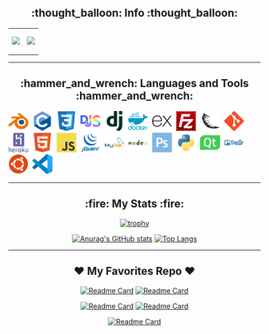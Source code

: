 
<h2 align="center">:thought_balloon: Info :thought_balloon:</h2>

<table border="0" cellspacing="0">
	<tbody>
		<tr><td>

![](http://github-profile-summary-cards.vercel.app/api/cards/profile-details?username=vombit&theme=tokyonight)
      </td><td>

![](http://github-profile-summary-cards.vercel.app/api/cards/productive-time?username=vombit&theme=tokyonight&utcOffset=8)
      </td></tr>
	</tbody>
</table>

---

<h2 align="center">:hammer_and_wrench: Languages and Tools :hammer_and_wrench:</h2>
<div>
  <img src="https://github.com/devicons/devicon/blob/master/icons/blender/blender-original.svg" width="40" height="40"/>&nbsp;
  <img src="https://github.com/devicons/devicon/blob/master/icons/c/c-original.svg" width="40" height="40"/>&nbsp;
  <img src="https://github.com/devicons/devicon/blob/master/icons/css3/css3-original.svg" width="40" height="40"/>&nbsp;
  <img src="https://github.com/devicons/devicon/blob/master/icons/discordjs/discordjs-original.svg" width="40" height="40"/>&nbsp;
  <img src="https://github.com/devicons/devicon/blob/master/icons/django/django-plain.svg" width="40" height="40"/>&nbsp;
  <img src="https://github.com/devicons/devicon/blob/master/icons/docker/docker-plain-wordmark.svg" width="40" height="40"/>&nbsp;
  <img src="https://github.com/devicons/devicon/blob/master/icons/express/express-original.svg" width="40" height="40"/>&nbsp;
  <img src="https://github.com/devicons/devicon/blob/master/icons/filezilla/filezilla-plain.svg" width="40" height="40"/>&nbsp;
  <img src="https://github.com/devicons/devicon/blob/master/icons/flask/flask-original.svg" width="40" height="40"/>&nbsp;
  <img src="https://github.com/devicons/devicon/blob/master/icons/git/git-original.svg" width="40" height="40"/>&nbsp;
  <img src="https://github.com/devicons/devicon/blob/master/icons/heroku/heroku-plain-wordmark.svg" width="40" height="40"/>&nbsp;
  <img src="https://github.com/devicons/devicon/blob/master/icons/html5/html5-original.svg" width="40" height="40"/>&nbsp;
  <img src="https://github.com/devicons/devicon/blob/master/icons/javascript/javascript-original.svg" width="40" height="40"/>&nbsp;
  <img src="https://github.com/devicons/devicon/blob/master/icons/jquery/jquery-plain-wordmark.svg" width="40" height="40"/>&nbsp;
  <img src="https://github.com/devicons/devicon/blob/master/icons/mysql/mysql-original-wordmark.svg" width="40" height="40"/>&nbsp;
  <img src="https://github.com/devicons/devicon/blob/master/icons/nodejs/nodejs-original-wordmark.svg" width="40" height="40"/>&nbsp;
  <img src="https://github.com/devicons/devicon/blob/master/icons/photoshop/photoshop-plain.svg" width="40" height="40"/>&nbsp;
  <img src="https://github.com/devicons/devicon/blob/master/icons/python/python-original.svg" width="40" height="40"/>&nbsp;
  <img src="https://github.com/devicons/devicon/blob/master/icons/qt/qt-original.svg" width="40" height="40"/>&nbsp;
  <img src="https://github.com/devicons/devicon/blob/master/icons/trello/trello-plain-wordmark.svg" width="40" height="40"/>&nbsp;
  <img src="https://github.com/devicons/devicon/blob/master/icons/ubuntu/ubuntu-plain.svg" width="40" height="40"/>&nbsp;
  <img src="https://github.com/devicons/devicon/blob/master/icons/vscode/vscode-original.svg" width="40" height="40"/>&nbsp;
</div>

---

<h2 align="center">:fire: My Stats :fire:</h2>
<div align="center">

[![trophy](https://github-profile-trophy.vercel.app/?username=Vombit&theme=tokyonight&column=-1&no-bg=true&margin-w=8)](https://github.com/ryo-ma/github-profile-trophy)

[![Anurag's GitHub stats](https://github-readme-stats.vercel.app/api?username=Vombit&show_icons=true&theme=tokyonight&bg_color=00000000)](https://github.com/Vombit)  [![Top Langs](https://github-readme-stats.vercel.app/api/top-langs/?username=vombit&langs_count=10&layout=compact&theme=tokyonight&bg_color=00000000)](https://github.com/anuraghazra/github-readme-stats)
</div>

---

<h2 align="center">❤️ My Favorites Repo ❤️</h2>
<div align="center">
  
[![Readme Card](https://github-readme-stats.vercel.app/api/pin/?username=vombit&repo=quasar&show_owner=true&theme=tokyonight&bg_color=00000000)](https://github.com/Vombit/quasar)  [![Readme Card](https://github-readme-stats.vercel.app/api/pin/?username=vombit&repo=Device_Moving_View&show_owner=true&theme=tokyonight&bg_color=00000000)](https://github.com/Vombit/Device_Moving_View)
    
    
[![Readme Card](https://github-readme-stats.vercel.app/api/pin/?username=vombit&repo=Discord-Yumi-Bot-v2.0&show_owner=true&theme=tokyonight&bg_color=00000000)](https://github.com/Vombit/Discord-Yumi-Bot-v2.0)   [![Readme Card](https://github-readme-stats.vercel.app/api/pin/?username=vombit&repo=VkCustom&show_owner=true&theme=tokyonight&bg_color=00000000)](https://github.com/Vombit/VkCustom)

[![Readme Card](https://github-readme-stats.vercel.app/api/pin/?username=vombit&repo=file-separator&show_owner=true&theme=tokyonight&bg_color=00000000)](https://github.com/Vombit/file-separator)
</div>

<h2> </h2>
<div align="center">
    <img src="https://komarev.com/ghpvc/?username=vombit&style=flat-square&color=blue" alt=""/>
</div>
